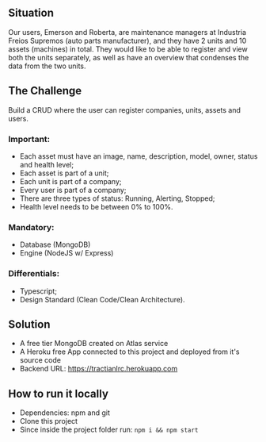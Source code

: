 ## Situation

Our users, Emerson and Roberta, are maintenance managers at Industria Freios Supremos (auto parts manufacturer), and they have 2 units and 10 assets (machines) in total. They would like to be able to register and view both the units separately, as well as have an overview that condenses the data from the two units.

## The Challenge

Build a CRUD where the user can register companies, units, assets and users.

### Important:
- Each asset must have an image, name, description, model, owner, status and health level;
- Each asset is part of a unit;
- Each unit is part of a company;
- Every user is part of a company;
- There are three types of status: Running, Alerting, Stopped;
- Health level needs to be between 0% to 100%.

### Mandatory:
- Database (MongoDB)
- Engine (NodeJS w/ Express)

### Differentials:
- Typescript;
- Design Standard (Clean Code/Clean Architecture).

## Solution

- A free tier MongoDB created on Atlas service
- A Heroku free App connected to this project and deployed from it's source code
- Backend URL: https://tractianlrc.herokuapp.com

## How to run it locally
- Dependencies: npm and git
- Clone this project
- Since inside the project folder run: `npm i && npm start`
